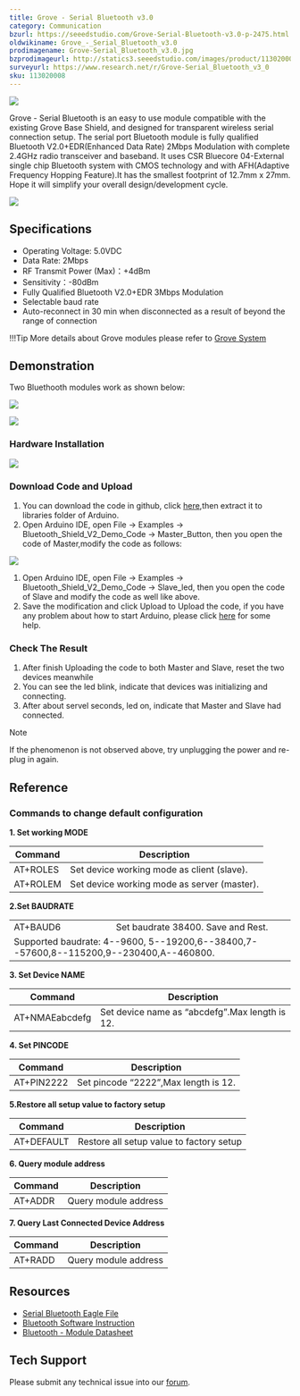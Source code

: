 ```yaml
---
title: Grove - Serial Bluetooth v3.0
category: Communication
bzurl: https://seeedstudio.com/Grove-Serial-Bluetooth-v3.0-p-2475.html
oldwikiname: Grove_-_Serial_Bluetooth_v3.0‏‎
prodimagename: Grove-Serial_Bluetooth_v3.0.jpg
bzprodimageurl: http://statics3.seeedstudio.com/images/product/113020008 1.jpg
surveyurl: https://www.research.net/r/Grove-Serial_Bluetooth_v3_0
sku: 113020008
---
```


![](https://raw.githubusercontent.com/SeeedDocument/Grove-Serial_Bluetooth_v3.0/master/img/Grove-Serial_Bluetooth_v3.0.jpg)

Grove - Serial Bluetooth is an easy to use module compatible with the existing Grove Base Shield, and designed for transparent wireless serial connection setup. The serial port Bluetooth module is fully qualified Bluetooth V2.0+EDR(Enhanced Data Rate) 2Mbps Modulation with complete 2.4GHz radio transceiver and baseband. It uses CSR Bluecore 04-External single chip Bluetooth system with CMOS technology and with AFH(Adaptive Frequency Hopping Feature).It has the smallest footprint of 12.7mm x 27mm. Hope it will simplify your overall design/development cycle.

[![](https://raw.githubusercontent.com/SeeedDocument/common/master/Get_One_Now_Banner.png)](https://www.seeedstudio.com/Grove-Serial-Bluetooth-v3.0-p-2475.html)

Specifications
--------------

-   Operating Voltage: 5.0VDC
-   Data Rate: 2Mbps
-   RF Transmit Power (Max)：+4dBm
-   Sensitivity：-80dBm
-   Fully Qualified Bluetooth V2.0+EDR 3Mbps Modulation
-   Selectable baud rate
-   Auto-reconnect in 30 min when disconnected as a result of beyond the range of connection

!!!Tip
    More details about Grove modules please refer to [Grove System](http://wiki.seeedstudio.com/Grove_System/)
    
Demonstration
-------------

Two Bluethooth modules work as shown below:

![](https://raw.githubusercontent.com/SeeedDocument/Grove-Serial_Bluetooth_v3.0/master/img/Ppt5.JPG)

![](https://raw.githubusercontent.com/SeeedDocument/Grove-Serial_Bluetooth_v3.0/master/img/Ppt6.JPG)

### Hardware Installation

![](https://raw.githubusercontent.com/SeeedDocument/Grove-Serial_Bluetooth_v3.0/master/img/Grove_serial_bluetooth_3_.jpg.png)

### Download Code and Upload

1.  You can download the code in github, click [here](https://github.com/Seeed-Studio/Bluetooth_Shield_V2_Demo_Code/archive/master.zip),then extract it to libraries folder of Arduino.
2.  Open Arduino IDE, open File -> Examples -> Bluetooth_Shield_V2_Demo_Code -> Master_Button, then you open the code of Master,modify the code as follows:

![](https://raw.githubusercontent.com/SeeedDocument/Grove-Serial_Bluetooth_v3.0/master/img/Grove_serial_bluetooth_4_.jpg.png)

1.  Open Arduino IDE, open File -> Examples -> Bluetooth_Shield_V2_Demo_Code -> Slave_led, then you open the code of Slave and modify the code as well like above.
2.  Save the modification and click Upload to Upload the code, if you have any problem about how to start Arduino, please click [here](/Getting_Started_with_Seeeduino) for some help.

### Check The Result

1.  After finish Uploading the code to both Master and Slave, reset the two devices meanwhile
2.  You can see the led blink, indicate that devices was initializing and connecting.
3.  After about servel seconds, led on, indicate that Master and Slave had connected.

<div class="admonition note">
<p class="admonition-title">Note</p>
If the phenomenon is not observed above, try unplugging the power and re-plug in again.
</div>


Reference
---------

### Commands to change default configuration

**1. Set working MODE**

| Command  | Description                                 |
|----------|---------------------------------------------|
| AT+ROLES | Set device working mode as client (slave).  |
| AT+ROLEM | Set device working mode as server (master). |

**2.Set BAUDRATE**

<table>
<tr>
<td width="200px">
AT+BAUD6
</td>
<td width="400px">
Set baudrate 38400. Save and Rest.
</td>
</tr>
<tr>
<td colspan="2">
Supported baudrate: 4--9600, 5--19200,6--38400,7--57600,8--115200,9--230400,A--460800.
</td>
</tr>
</table>

**3. Set Device NAME**

| Command        | Description                                    |
|----------------|------------------------------------------------|
| AT+NMAEabcdefg | Set device name as “abcdefg”.Max length is 12. |

**4. Set PINCODE**

| Command    | Description                          |
|------------|--------------------------------------|
| AT+PIN2222 | Set pincode “2222”,Max length is 12. |

**5.Restore all setup value to factory setup**

| Command    | Description                              |
|------------|------------------------------------------|
| AT+DEFAULT | Restore all setup value to factory setup |

**6. Query module address**

| Command | Description          |
|---------|----------------------|
| AT+ADDR | Query module address |

**7. Query Last Connected Device Address**

| Command | Description          |
|---------|----------------------|
| AT+RADD | Query module address |


Resources
---------

-   [Serial Bluetooth Eagle File](https://raw.githubusercontent.com/SeeedDocument/Grove-Serial_Bluetooth_v3.0/master/res/Grove-Serial_Bluetooth_eagle_file.zip)
-   [Bluetooth Software Instruction](https://github.com/SeeedDocument/Bluetooth_Shield_V2/blob/master/res/Bluetooth_en.pdf)
-   [Bluetooth - Module Datasheet](https://raw.githubusercontent.com/SeeedDocument/Grove-Serial_Bluetooth_v3.0/master/res/Bluetooth_module.pdf)

<!-- This Markdown file was created from http://www.seeedstudio.com/wiki/Grove_-_Serial_Bluetooth_v3.0 -->

## Tech Support
Please submit any technical issue into our [forum](http://forum.seeedstudio.com/). 